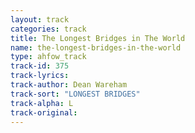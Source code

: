 ```yaml
---
layout: track
categories: track
title: The Longest Bridges in The World
name: the-longest-bridges-in-the-world
type: ahfow_track
track-id: 375
track-lyrics: 
track-author: Dean Wareham
track-sort: "LONGEST BRIDGES"
track-alpha: L
track-original: 
---
```

